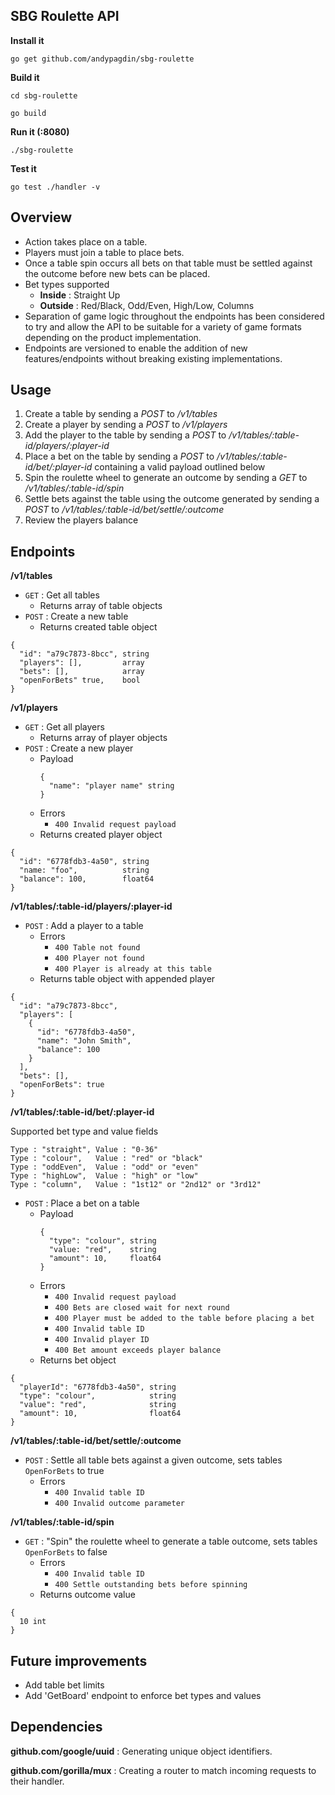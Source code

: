 ## SBG Roulette API

**Install it**

`go get github.com/andypagdin/sbg-roulette`

**Build it**

`cd sbg-roulette`

`go build`

**Run it (:8080)**

`./sbg-roulette`

**Test it**

`go test ./handler -v`

## Overview
* Action takes place on a table.
* Players must join a table to place bets.
* Once a table spin occurs all bets on that table must be settled against the outcome before new bets can be placed.
* Bet types supported
  * **Inside** : Straight Up
  * **Outside** : Red/Black, Odd/Even, High/Low, Columns
* Separation of game logic throughout the endpoints has been considered to try and allow the API to be suitable for a variety of game formats depending on the product implementation.
* Endpoints are versioned to enable the addition of new features/endpoints without breaking existing implementations.

## Usage
1. Create a table by sending a *POST* to */v1/tables*
2. Create a player by sending a *POST* to */v1/players*
3. Add the player to the table by sending a *POST* to */v1/tables/:table-id/players/:player-id*
4. Place a bet on the table by sending a *POST* to */v1/tables/:table-id/bet/:player-id* containing a valid payload outlined below
5. Spin the roulette wheel to generate an outcome by sending a *GET* to */v1/tables/:table-id/spin*
6. Settle bets against the table using the outcome generated by sending a *POST* to */v1/tables/:table-id/bet/settle/:outcome*
7. Review the players balance

## Endpoints
**/v1/tables**
* `GET` : Get all tables
  * Returns array of table objects
* `POST` : Create a new table
  * Returns created table object

```
{
  "id": "a79c7873-8bcc", string
  "players": [],         array
  "bets": [],            array
  "openForBets" true,    bool
}
```

**/v1/players**
* `GET` : Get all players
  * Returns array of player objects
* `POST` : Create a new player
  * Payload
      ```
      {
        "name": "player name" string
      }
      ```
  * Errors
    * `400 Invalid request payload`
  * Returns created player object

```
{
  "id": "6778fdb3-4a50", string
  "name: "foo",          string
  "balance": 100,        float64
}
```

**/v1/tables/:table-id/players/:player-id**
* `POST` : Add a player to a table
  * Errors
    * `400 Table not found`
    * `400 Player not found`
    * `400 Player is already at this table`
  * Returns table object with appended player

```
{
  "id": "a79c7873-8bcc",
  "players": [
    {
      "id": "6778fdb3-4a50",
      "name": "John Smith",
      "balance": 100
    }
  ],
  "bets": [],
  "openForBets": true
}
```

**/v1/tables/:table-id/bet/:player-id**

Supported bet type and value fields
```
Type : "straight", Value : "0-36"
Type : "colour",   Value : "red" or "black"
Type : "oddEven",  Value : "odd" or "even"
Type : "highLow",  Value : "high" or "low"
Type : "column",   Value : "1st12" or "2nd12" or "3rd12"
```
* `POST` : Place a bet on a table
  * Payload
    ```
    {
      "type": "colour", string
      "value: "red",    string
      "amount": 10,     float64
    }
    ```
  * Errors
    * `400 Invalid request payload`
    * `400 Bets are closed wait for next round`
    * `400 Player must be added to the table before placing a bet`
    * `400 Invalid table ID`
    * `400 Invalid player ID`
    * `400 Bet amount exceeds player balance`
  * Returns bet object

```
{
  "playerId": "6778fdb3-4a50", string
  "type": "colour",            string
  "value": "red",              string
  "amount": 10,                float64
}
```

**/v1/tables/:table-id/bet/settle/:outcome**
* `POST` : Settle all table bets against a given outcome, sets tables `OpenForBets` to true
  * Errors
    * `400 Invalid table ID`
    * `400 Invalid outcome parameter`

**/v1/tables/:table-id/spin**
* `GET` : "Spin" the roulette wheel to generate a table outcome, sets tables `OpenForBets` to false
  * Errors
    * `400 Invalid table ID`
    * `400 Settle outstanding bets before spinning`
  * Returns outcome value

```
{
  10 int
}
```

## Future improvements
* Add table bet limits
* Add 'GetBoard' endpoint to enforce bet types and values

## Dependencies
**github.com/google/uuid** : Generating unique object identifiers.

**github.com/gorilla/mux** : Creating a router to match incoming requests to their handler.
